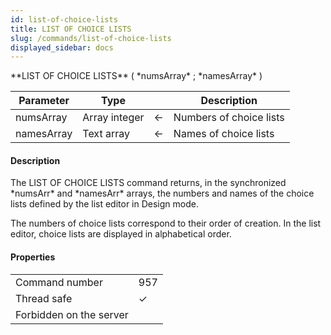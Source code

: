 ```yaml
---
id: list-of-choice-lists
title: LIST OF CHOICE LISTS
slug: /commands/list-of-choice-lists
displayed_sidebar: docs
---
```


<!--REF #_command_.LIST OF CHOICE LISTS.Syntax-->**LIST OF CHOICE LISTS** ( *numsArray* ; *namesArray* )<!-- END REF-->
<!--REF #_command_.LIST OF CHOICE LISTS.Params-->
| Parameter | Type |  | Description |
| --- | --- | --- | --- |
| numsArray | Array integer | &#8592; | Numbers of choice lists |
| namesArray | Text array | &#8592; | Names of choice lists |

<!-- END REF-->

#### Description 

<!--REF #_command_.LIST OF CHOICE LISTS.Summary-->The LIST OF CHOICE LISTS command returns, in the synchronized *numsArr* and *namesArr* arrays, the numbers and names of the choice lists defined by the list editor in Design mode.<!-- END REF-->

The numbers of choice lists correspond to their order of creation. In the list editor, choice lists are displayed in alphabetical order.


#### Properties
|  |  |
| --- | --- |
| Command number | 957 |
| Thread safe | &check; |
| Forbidden on the server ||



